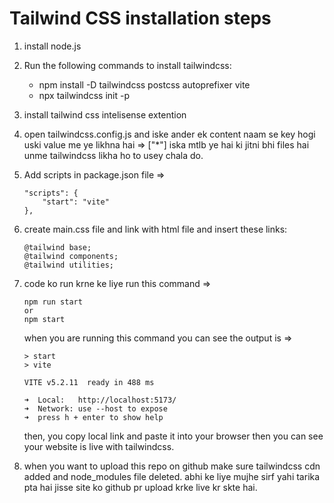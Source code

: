 # Tailwind CSS installation steps

1. install node.js
2. Run the following commands to install tailwindcss:
   - npm install -D tailwindcss postcss autoprefixer vite
   - npx tailwindcss init -p
3. install tailwind css intelisense extention
4. open tailwindcss.config.js and iske ander ek content naam se key hogi uski value me ye likhna hai =>    ["*"]
   iska mtlb ye hai ki jitni bhi files hai unme tailwindcss likha ho to usey chala do.
5. Add scripts in package.json file => 
    ```
    "scripts": {
        "start": "vite"
    },
    ```
6. create main.css file and link with html file and insert these links:
    ```
    @tailwind base;
    @tailwind components;
    @tailwind utilities;
    ```
7. code ko run krne ke liye run this command => 
    ```
    npm run start
    or
    npm start
    ```
    when you are running this command you can see the output is =>

    ```
    > start
    > vite

    VITE v5.2.11  ready in 488 ms

    ➜  Local:   http://localhost:5173/
    ➜  Network: use --host to expose
    ➜  press h + enter to show help
    ```
    then, you copy local link and paste it into your browser then you can see your website is live with tailwindcss.

8. when you want to upload this repo on github make sure tailwindcss cdn added and node_modules file deleted.
   abhi ke liye mujhe sirf yahi tarika pta hai jisse site ko github pr upload krke live kr skte hai.
